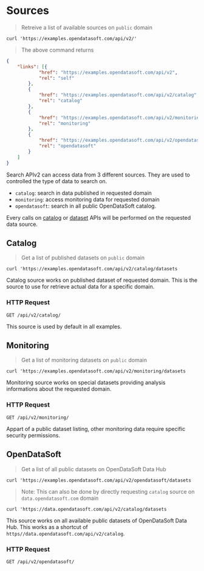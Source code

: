 # Sources

> Retreive a list of available sources on `public` domain

```shell
curl 'https://examples.opendatasoft.com/api/v2/'
```

> The above command returns

```json
{
	"links": [{
			"href": "https://examples.opendatasoft.com/api/v2",
			"rel": "self"
		},
		{
			"href": "https://examples.opendatasoft.com/api/v2/catalog",
			"rel": "catalog"
		},
		{
			"href": "https://examples.opendatasoft.com/api/v2/monitoring",
			"rel": "monitoring"
		},
		{
			"href": "https://examples.opendatasoft.com/api/v2/opendatasoft",
			"rel": "opendatasoft"
		}
	]
}
```

Search APIv2 can access data from 3 different sources. They are used to controlled the type of data to search on.

- `catalog`: search in data published in requested domain
- `monitoring`: access monitoring data for requested domain
- `opendatasoft`: search in all public OpenDataSoft catalog.

Every calls on [catalog](#catalog) or [dataset](#dataset) APIs will be performed on the requested data source.

## Catalog

> Get a list of published datasets on `public` domain

```shell
curl 'https://examples.opendatasoft.com/api/v2/catalog/datasets
```

Catalog source works on published dataset of requested domain. This is the source to use for retrieve actual data for a specific domain.

### HTTP Request

`GET /api/v2/catalog/`

<aside>
This source is used by default in all examples.
</aside>

## Monitoring

> Get a list of monitoring datasets on `public` domain

```shell
curl 'https://examples.opendatasoft.com/api/v2/monitoring/datasets
```

Monitoring source works on special datasets providing analysis informations about the requested domain.

### HTTP Request

`GET /api/v2/monitoring/`

<aside>
Appart of a public dataset listing, other monitoring data require specific security permissions.
</aside>

## OpenDataSoft

> Get a list of all public datasets on OpenDataSoft Data Hub

```shell
curl 'https://examples.opendatasoft.com/api/v2/opendatasoft/datasets
```

> Note: This can also be done by directly requesting `catalog` source on `data.opendatasoft.com` domain

```shell
curl 'https://data.opendatasoft.com/api/v2/catalog/datasets
```

This source works on all available public datasets of OpenDataSoft Data Hub. This works as a shortcut of `https//data.opendatasoft.com/api/v2/catalog`.

### HTTP Request

`GET /api/v2/opendatasoft/`
